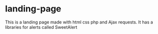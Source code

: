 # landing-page
This is a landing page  made with html css php and Ajax requests. It has a libraries for alerts called SweetAlert
